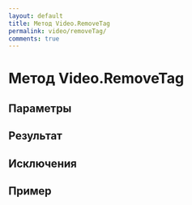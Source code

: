 ```yaml
---
layout: default
title: Метод Video.RemoveTag
permalink: video/removeTag/
comments: true
---
```

# Метод Video.RemoveTag

## Параметры

## Результат

## Исключения

## Пример
```csharp

```
